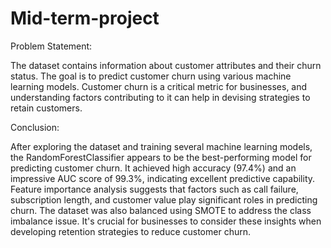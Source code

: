 # Mid-term-project
Problem Statement:

The dataset contains information about customer attributes and their churn status. The goal is to predict customer churn using various machine learning models. Customer churn is a critical metric for businesses, and understanding factors contributing to it can help in devising strategies to retain customers.

Conclusion:

After exploring the dataset and training several machine learning models, the RandomForestClassifier appears to be the best-performing model for predicting customer churn. It achieved high accuracy (97.4%) and an impressive AUC score of 99.3%, indicating excellent predictive capability. Feature importance analysis suggests that factors such as call failure, subscription length, and customer value play significant roles in predicting churn. The dataset was also balanced using SMOTE to address the class imbalance issue. It's crucial for businesses to consider these insights when developing retention strategies to reduce customer churn.
